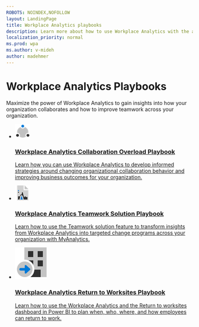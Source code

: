 ```yaml
---
ROBOTS: NOINDEX,NOFOLLOW
layout: LandingPage
title: Workplace Analytics playbooks
description: Learn more about how to use Workplace Analytics with the available playbooks
localization_priority: normal 
ms.prod: wpa
ms.author: v-mideh
author: madehmer
---
```

# Workplace Analytics Playbooks

Maximize the power of Workplace Analytics to gain insights into how your organization collaborates and how to improve teamwork across your organization.

<ul class="cardsM panelContent singlePanelContent cols cols2">
    <li>
        <a href="https://docs.microsoft.com/workplace-analytics/tutorials/Collaboration-overload-playbook.pdf">
        <div class="cardSize">
            <div class="cardPadding">
                <div class="card">
                    <div class="cardImageOuter">
                        <div class="cardImage">
                            <img src="../Images/icon-collaboration.png" alt="" />
                        </div>
                    </div>
                    <div class="cardText">
                        <h3>Workplace Analytics Collaboration Overload Playbook</h3>
                        <p>Learn how you can use Workplace Analytics to develop informed strategies around changing organizational collaboration behavior and improving business outcomes for your organization.</p>
                    </div>
                </div>
            </div>
        </div>
        </a>
    </li>
    <li>
        <a href="https://docs.microsoft.com/workplace-analytics/tutorials/Teamwork-solution-playbook.pdf">
        <div class="cardSize">
            <div class="cardPadding">
                <div class="card">
                    <div class="cardImageOuter">
                        <div class="cardImage">
                            <img src="../Images/icon-analytics.png" alt="" />
                        </div>
                    </div>
                    <div class="cardText">
                        <h3>Workplace Analytics Teamwork Solution Playbook</h3>
                        <p>Learn how to use the Teamwork solution feature to transform insights from Workplace Analytics into targeted change programs across your organization with MyAnalytics. </p>
                    </div>
                </div>
            </div>
        </div>
        </a>
    </li>
    <li>
        <a href="https://docs.microsoft.com/workplace-analytics/tutorials/Return-to-worksites-playbook.pdf">
        <div class="cardSize">
            <div class="cardPadding">
                <div class="card">
                    <div class="cardImageOuter">
                        <div class="cardImage">
                            <img src="../Images/icon-returntoWorksite.png" alt="" />
                        </div>
                    </div>
                    <div class="cardText">
                        <h3>Workplace Analytics Return to Worksites Playbook</h3>
                        <p>Learn how to use the Workplace Analytics and the Return to worksites dashboard in Power BI to plan when, who, where, and how employees can return to work.</p>
                    </div>
                </div>
            </div>
        </div>
        </a>
    </li>
